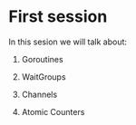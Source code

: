 
# First session

In this sesion we will talk about:

1. Goroutines

2. WaitGroups

3. Channels

4. Atomic Counters
